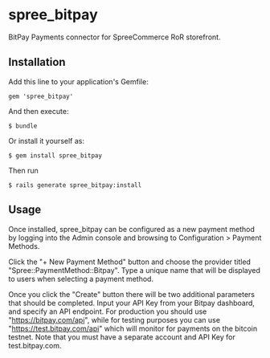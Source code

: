 # spree_bitpay

BitPay Payments connector for SpreeCommerce RoR storefront.

## Installation

Add this line to your application's Gemfile:

    gem 'spree_bitpay'

And then execute:

    $ bundle

Or install it yourself as:

    $ gem install spree_bitpay

Then run 

    $ rails generate spree_bitpay:install

## Usage

Once installed, spree_bitpay can be configured as a new payment method by logging into the Admin console and browsing to Configuration > Payment Methods.

Click the  "+ New Payment Method" button and choose the provider titled "Spree::PaymentMethod::Bitpay".  Type a unique name that will be displayed to users when selecting a payment method.

Once you click the "Create" button there will be two additional parameters that should be completed.  Input your API Key from your Bitpay dashboard, and specify an API endpoint.  For production you should use "https://bitpay.com/api", while for testing purposes you can use "https://test.bitpay.com/api" which will monitor for payments on the bitcoin testnet.  Note that you must have a separate account and API Key for test.bitpay.com.
